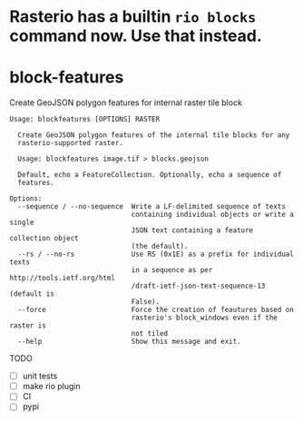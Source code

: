 # Rasterio has a builtin `rio blocks` command now. Use that instead.

# block-features

Create GeoJSON polygon features for internal raster tile block

```
Usage: blockfeatures [OPTIONS] RASTER

  Create GeoJSON polygon features of the internal tile blocks for any
  rasterio-supported raster.

  Usage: blockfeatures image.tif > blocks.geojson

  Default, echo a FeatureCollection. Optionally, echo a sequence of
  features.

Options:
  --sequence / --no-sequence  Write a LF-delimited sequence of texts
                              containing individual objects or write a single
                              JSON text containing a feature collection object
                              (the default).
  --rs / --no-rs              Use RS (0x1E) as a prefix for individual texts
                              in a sequence as per http://tools.ietf.org/html
                              /draft-ietf-json-text-sequence-13 (default is
                              False).
  --force                     Force the creation of feautures based on
                              rasterio's block_windows even if the raster is
                              not tiled
  --help                      Show this message and exit.
```

TODO
* [ ] unit tests
* [ ] make rio plugin
* [ ] CI
* [ ] pypi
